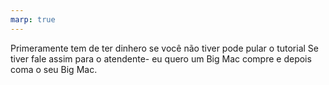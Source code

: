 ```yaml
---
marp: true
---
```



Primeramente tem de ter dinhero se você não tiver pode pular o tutorial
Se tiver fale assim para o atendente- eu quero um Big Mac
compre e depois coma o seu Big Mac.